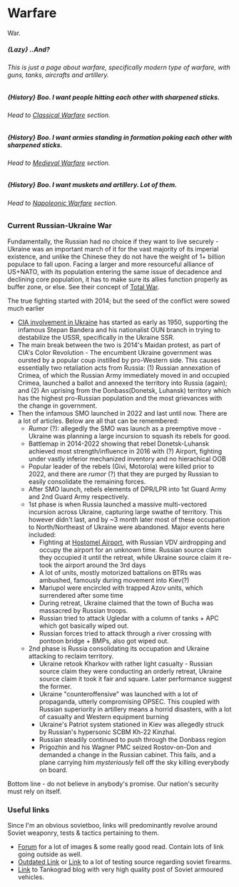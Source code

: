 # Warfare 

War.

##### {Lazy} ..And?
###### This is just a page about warfare, specifically modern type of warfare, with guns, tanks, aircrafts and artillery.
##### {History} Boo. I want people hitting each other with sharpened sticks.
###### Head to [Classical Warfare](learn?key=classical_warfare) section.
##### {History} Boo. I want armies standing in formation poking each other with sharpened sticks.
###### Head to [Medieval Warfare](learn?key=medieval_warfare) section.
##### {History} Boo. I want muskets and artillery. Lot of them.
###### Head to [Napoleonic Warfare](learn?key=napoleonic_warfare) section.

### Current Russian-Ukraine War 
Fundamentally, the Russian had no choice if they want to live securely - Ukraine was an important march of it for the vast majority of its imperial existence, and unlike the Chinese they do not have the weight of 1+ billion populace to fall upon. Facing a larger and more resourceful alliance of US+NATO, with its population entering the same issue of decadence and declining core population, it has to make sure its allies function properly as buffer zone, or else.
See their concept of [Total War](https://simplicius76.substack.com/p/in-the-spirit-of-russian-total-war).

The true fighting started with 2014; but the seed of the conflict were sowed much earlier
- [CIA involvement in Ukraine](https://www.redstreetjournal.com/p/cia1?s=r) has started as early as 1950, supporting the infamous Stepan Bandera and his nationalist OUN branch in trying to destabilize the USSR, specifically in the Ukraine SSR.
- The main break between the two is 2014's Maidan protest, as part of CIA's Color Revolution - The encumbent Ukraine government was oursted by a popular coup instilled by pro-Western side. This causes essentially two retaliation acts from Russia: (1) Russian annexation of Crimea, of which the Russian Army immediately moved in and occupied Crimea, launched a ballot and annexed the territory into Russia (again); and (2) An uprising from the Donbass(Donetsk, Luhansk) territory which has the highest pro-Russian population and the most grievances with the change in government.
- Then the infamous SMO launched in 2022 and last until now. There are a lot of articles. Below are all that can be remembered:
    - _Rumor_ (?): allegedly the SMO was launch as a preemptive move - Ukraine was planning a large incursion to squash its rebels for good.
    - Battlemap in 2014-2022 showing that rebel Donetsk-Luhansk achieved most strength/influence in 2016 with (?) Airport, fighting under vastly inferior mechanized inventory and no hierachical OOB
    - Popular leader of the rebels (Givi, Motorola) were killed prior to 2022, and there are _rumor_ (?) that they are purged by Russian to easily consolidate the remaining forces.
    - After SMO launch, rebels elements of DPR/LPR into 1st Guard Army and 2nd Guard Army respectively.
    - 1st phase is when Russia launched a massive multi-vectored incursion across Ukraine, capturing large swathe of territory. This however didn't last, and by ~3 month later most of these occupation to North/Northeast of Ukraine were abandoned. Major events here included:
        - Fighting at [Hostomel Airport](?), with Russian VDV airdropping and occupy the airport for an unknown time. Russian source claim they occupied it until the retreat, while Ukraine source claim it re-took the airport around the 3rd days
        - A lot of units, mostly motorized battalions on BTRs was ambushed, famously during movement into Kiev(?)
        - Mariupol were encircled with trapped Azov units, which surrendered after some time 
        - During retreat, Ukraine claimed that the town of Bucha was massacred by Russian troops.
        - Russian tried to attack Ugledar with a column of tanks + APC which got basically wiped out.
        - Russian forces tried to attack through a river crossing with pontoon bridge + BMPs, also got wiped out.
    - 2nd phase is Russia consolidating its occupation and Ukraine attacking to reclaim territory.
        - Ukraine retook Kharkov with rather light casualty - Russian source claim they were conducting an orderly retreat, Ukraine source claim it took it fair and square. Later performance suggest the former.
        - Ukraine "counteroffensive" was launched with a lot of propaganda, utterly compromising OPSEC. This coupled with Russian superiority in artillery means a horrid disasters, with a lot of casualty and Western equipment burning
        - Ukraine's Patriot system stationed in Kiev was allegedly struck by Russian's hypersonic SCBM Kh-22 Kinzhal.
        - Russian steadily continued to push through the Donbass region
        - Prigozhin and his Wagner PMC seized Rostov-on-Don and demanded a change in the Russian cabinet. This fails, and a plane carrying him _mysteriously_ fell off the sky killing everybody on board.


Bottom line - do not believe in anybody's promise. Our nation's security must rely on itself.

### Useful links 

Since I'm an obvious sovietboo, links will predominantly revolve around Soviet weaponry, tests & tactics pertaining to them.

- [Forum](https://sturgeonshouse.ipbhost.com/forum/1-the-outer-rim/) for a lot of images & some really good read. Contain lots of link going outside as well.
- [Outdated Link](http://sovietguns.blogspot.com/) or [Link](https://www.tankarchives.ca/) to a lot of testing source regarding soviet firearms.
- [Link](https://thesovietarmourblog.blogspot.com/p/home.html) to Tankograd blog with very high quality post of Soviet armoured vehicles.
